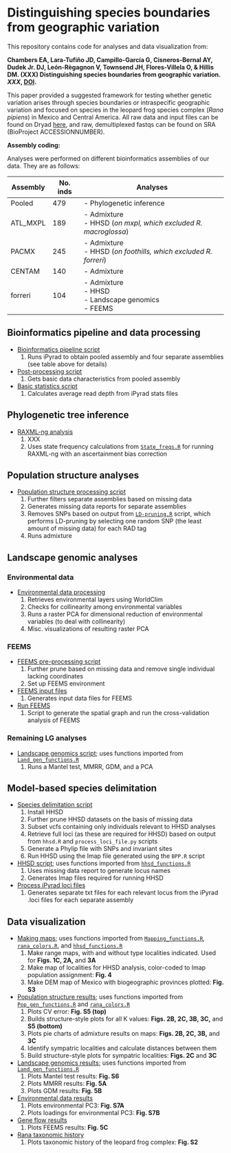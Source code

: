 # Distinguishing species boundaries from geographic variation

This repository contains code for analyses and data visualization from:

**Chambers EA, Lara-Tufiño JD, Campillo-García G, Cisneros-Bernal AY, Dudek Jr. DJ, León-Règagnon V, Townsend JH, Flores-Villela O, & Hillis DM. (XXX) Distinguishing species boundaries from geographic variation. *XXX*, [DOI](LINKTODOI).**

This paper provided a suggested framework for testing whether genetic variation arises through species boundaries or intraspecific geographic variation and focused on species in the leopard frog species complex (*Rana pipiens*) in Mexico and Central America. All raw data and input files can be found on Dryad [here](DRYADLINK), and raw, demultiplexed fastqs can be found on SRA (BioProject ACCESSIONNUMBER).

**Assembly coding:**

Analyses were performed on different bioinformatics assemblies of our data. They are as follows:

| Assembly | No. inds | Analyses
| -------- | ------------- | ------------ |
| Pooled | 479 | - Phylogenetic inference |
| ATL_MXPL | 189 | - Admixture <br>- HHSD (*on mxpl, which excluded R. macroglossa*) |
| PACMX | 245 | - Admixture <br>- HHSD (*on foothills, which excluded R. forreri*) |
| CENTAM | 140 | - Admixture |
| forreri | 104 | - Admixture <br>- HHSD <br>- Landscape genomics <br>- FEEMS |

## Bioinformatics pipeline and data processing
* [Bioinformatics pipeline script](XXX)
    1. Runs iPyrad to obtain pooled assembly and four separate assemblies (see table above for details)
* [Post-processing script](XXX)
    1. Gets basic data characteristics from pooled assembly
* [Basic statistics script](https://github.com/eachambers/pantherana/blob/main/R/Basic_stats.R)
    1. Calculates average read depth from iPyrad stats files

## Phylogenetic tree inference
* [RAXML-ng analysis](XXX)
    1. XXX
    2. Uses state frequency calculations from [`State_freqs.R`](https://github.com/eachambers/pantherana/blob/main/R/State_freqs.R) for running RAXML-ng with an ascertainment bias correction

## Population structure analyses
* [Population structure processing script](XXX)
    1. Further filters separate assemblies based on missing data
    2. Generates missing data reports for separate assemblies
    3. Removes SNPs based on output from [`LD-pruning.R`](https://github.com/eachambers/pantherana/blob/main/R/LD-pruning.R) script, which performs LD-pruning by selecting one random SNP (the least amount of missing data) for each RAD tag
    4. Runs admixture

## Landscape genomic analyses
### Environmental data
* [Environmental data processing](https://github.com/eachambers/pantherana/blob/main/R/Env_data.R)
    1. Retrieves environmental layers using WorldClim
    2. Checks for collinearity among environmental variables
    3. Runs a raster PCA for dimensional reduction of environmental variables (to deal with collinearity)
    4. Misc. visualizations of resulting raster PCA

### FEEMS
* [FEEMS pre-processing script](XXX)
    1. Further prune based on missing data and remove single individual lacking coordinates
    2. Set up FEEMS environment
* [FEEMS input files](https://github.com/eachambers/pantherana/blob/main/R/fEEMS.R)
    1. Generates input data files for FEEMS
* [Run FEEMS](https://github.com/eachambers/pantherana/blob/main/R/run_feems.py)
    1. Script to generate the spatial graph and run the cross-validation analysis of FEEMS

### Remaining LG analyses
* [Landscape genomics script](https://github.com/eachambers/pantherana/blob/main/R/Land_gen.R); uses functions imported from [`Land_gen_functions.R`](https://github.com/eachambers/pantherana/blob/main/R/Land_gen_functions.R)
    1. Runs a Mantel test, MMRR, GDM, and a PCA

## Model-based species delimitation
* [Species delimitation script](XXX)
    1. Install HHSD
    2. Further prune HHSD datasets on the basis of missing data
    3. Subset vcfs containing only individuals relevant to HHSD analyses
    4. Retrieve full loci (as these are required for HHSD) based on output from `hhsd.R` and `process_loci_file.py` scripts
    5. Generate a Phylip file with SNPs and invariant sites
    6. Run HHSD using the Imap file generated using the `BPP.R` script
* [HHSD script](https://github.com/eachambers/pantherana/blob/main/R/hhsd.R); uses functions imported from [`hhsd_functions.R`](https://github.com/eachambers/pantherana/blob/main/R/hhsd_functions.R)
    1. Uses missing data report to generate locus names
    2. Generates Imap files required for running HHSD
* [Process iPyrad loci files](XXX)
    1. Generates separate txt files for each relevant locus from the iPyrad .loci files for each separate assembly

## Data visualization
* [Making maps](https://github.com/eachambers/pantherana/blob/main/R/Mapping.R); uses functions imported from [`Mapping_functions.R`](https://github.com/eachambers/pantherana/blob/main/R/mapping_functions.R), [`rana_colors.R`](https://github.com/eachambers/pantherana/blob/main/R/rana_colors.R), and [`hhsd_functions.R`](https://github.com/eachambers/pantherana/blob/main/R/hhsd_functions.R)
    1. Make range maps, with and without type localities indicated. Used for **Figs. 1C, 2A,** and **3A**
    2. Make map of localities for HHSD analysis, color-coded to Imap population assignment: **Fig. 4**
    3. Make DEM map of Mexico with biogeographic provinces plotted: **Fig. S3**
* [Population structure results](https://github.com/eachambers/pantherana/blob/main/R/Pop_gen_figures.R); uses functions imported from [`Pop_gen_functions.R`](https://github.com/eachambers/pantherana/blob/main/R/Pop_gen_functions.R) and [`rana_colors.R`](https://github.com/eachambers/pantherana/blob/main/R/rana_colors.R)
    1. Plots CV error: **Fig. S5 (top)**
    2. Builds structure-style plots for all K values: **Figs. 2B, 2C, 3B, 3C,** and **S5 (bottom)**
    3. Plots pie charts of admixture results on maps: **Figs. 2B, 2C, 3B,** and **3C**
    4. Identify sympatric localities and calculate distances between them
    5. Build structure-style plots for sympatric localities: **Figs. 2C** and **3C**
* [Landscape genomics results](https://github.com/eachambers/pantherana/blob/main/R/Land_gen.R); uses functions imported from [`Land_gen_functions.R`](https://github.com/eachambers/pantherana/blob/main/R/Land_gen_functions.R)
    1. Plots Mantel test results: **Fig. S6**
    2. Plots MMRR results: **Fig. 5A**
    3. Plots GDM results: **Fig. 5B**
* [Environmental data results](https://github.com/eachambers/pantherana/blob/main/R/Env_data.R)
    1. Plots environmental PC3: **Fig. S7A**
    2. Plots loadings for environmental PC3: **Fig. S7B**
* [Gene flow results](https://github.com/eachambers/pantherana/blob/main/R/fEEMS.R)
    1. Plots FEEMS results: **Fig. 5C**
* [Rana taxonomic history](https://github.com/eachambers/pantherana/blob/main/R/rana_taxonomy.R)
    1. Plots taxonomic history of the leopard frog complex: **Fig. S2**
